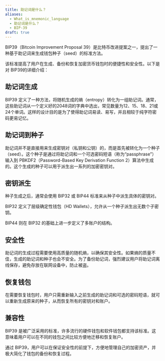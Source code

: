 ```yaml
---
title: 助记词是什么？
aliases:
  - What_is_mnemonic_language
  - 助记词是什么？
  - BIP-39
draft: true
---
```

BIP39（Bitcoin Improvement Proposal 39）是比特币改进提案之一，提出了一种基于助记词来生成钱包种子（seed）的标准方法。

该标准提高了用户在生成、备份和恢复加密货币钱包时的便捷性和安全性。以下是对 BIP39的详细介绍：

## 助记词生成

BIP39 定义了一种方法，将随机生成的熵（entropy）转化为一组助记词。通常，这些助记词从一个定义好的2048词的字典中选出，常见数量为12、15、18、21或24个单词。这样的设计目的是为了使得助记词易读、易写，并且相较于纯字符密码更易记忆。

## 助记词到种子

助记词并不是直接用来生成密钥对（私钥和公钥）的，而是首先被转化为一个种子（seed）。这个种子是通过将助记词和一个可选密码短语（称为“passphrase”）输入到 PBKDF2（Password-Based Key Derivation Function 2）算法中生成的。这个生成的种子可以用于派生出一系列的加密密钥对。

## 密钥派生

种子生成之后，通常会使用 BIP32 或 BIP44 标准来从种子中派生具体的密钥对。

BIP32 定义了层级确定性钱包（HD Wallets），允许从一个种子派生出无数个子密钥。

BIP44 则在 BIP32 的基础上进一步定义了多账户的结构。

## 安全性

助记词的生成过程需要使用高质量的随机熵，以确保其安全性。如果熵的质量不佳，生成的助记词和种子也会不安全。为了备份助记词，强烈建议用户将助记词离线保存，避免存放在联网设备中，防止被盗。

## 恢复钱包

在需要恢复钱包时，用户只需重新输入之前生成的助记词和可选的密码短语，就可以重新生成原来的种子，从而恢复所有的密钥对和账户。

## 兼容性

BIP39 是被广泛采用的标准，许多流行的硬件钱包和软件钱包都支持该标准。这意味着用户可以在不同的钱包之间比较方便地迁移和恢复账户。

通过 BIP39，用户可以在保证安全性的前提下，方便地管理自己的加密资产，并极大简化了钱包的备份和恢复过程。
